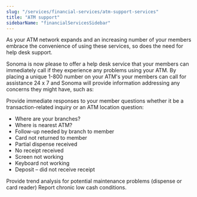 ```yaml
---
slug: "/services/financial-services/atm-support-services"
title: "ATM support"
sidebarName: "financialServicesSidebar"
---
```

As your ATM network expands and an increasing number of your members embrace the convenience of using these services, so does the need for help desk support.

Sonoma is now please to offer a help desk service that your members can immediately call if they experience any problems using your ATM. By placing a unique 1-800 number on your ATM's your members can call for assistance 24 x 7 and Sonoma will provide information addressing any concerns they might have, such as:

Provide immediate responses to your member questions whether it be a transaction-related inquiry or an ATM location question:
* Where are your branches?
* Where is nearest ATM?
* Follow-up needed by branch to member
* Card not returned to member
* Partial dispense received
* No receipt received
* Screen not working
* Keyboard not working
* Deposit – did not receive receipt

Provide trend analysis for potential maintenance problems (dispense or card reader)
Report chronic low cash conditions.